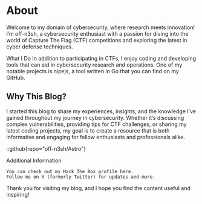 # About
Welcome to my domain of cybersecurity, where research meets innovation! I’m off-n3sh, a cybersecurity enthusiast with a passion for diving into the world of Capture The Flag (CTF) competitions and exploring the latest in cyber defense techniques.

What I Do
In addition to participating in CTFs, I enjoy coding and developing tools that can aid in cybersecurity research and operations. One of my notable projects is nipejs, a tool written in Go that you can find on my GitHub.

## Why This Blog?
I started this blog to share my experiences, insights, and the knowledge I’ve gained throughout my journey in cybersecurity. Whether it’s discussing complex vulnerabilities, providing tips for CTF challenges, or sharing my latest coding projects, my goal is to create a resource that is both informative and engaging for fellow enthusiasts and professionals alike.

::github{repo="off-n3sh/Astro"}

Additional Information

    You can check out my Hack The Box profile here.
    Follow me on X (formerly Twitter) for updates and more.

Thank you for visiting my blog, and I hope you find the content useful and inspiring!

<!--
> ### Sources of images used in this site
> - [Unsplash](https://unsplash.com/)
> - [星と少女](https://www.pixiv.net/artworks/108916539) by [Stella](https://www.pixiv.net/users/93273965)
> - [Rabbit - v1.4 Showcase](https://civitai.com/posts/586908) by [Rabbit_YourMajesty](https://civitai.com/user/Rabbit_YourMajesty)
> - **My Custom Image** (Used in the homepage)  

![My Image](../assets/images/off.JPEG)
-->
